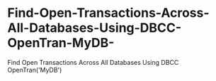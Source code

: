 # Find-Open-Transactions-Across-All-Databases-Using-DBCC-OpenTran-MyDB-
Find Open Transactions Across All Databases Using DBCC OpenTran('MyDB')
